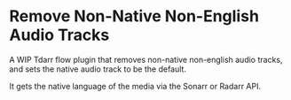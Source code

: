 # Remove Non-Native Non-English Audio Tracks

A WIP Tdarr flow plugin that removes non-native non-english audio tracks, and sets the native audio track to be the default.

It gets the native language of the media via the Sonarr or Radarr API.
